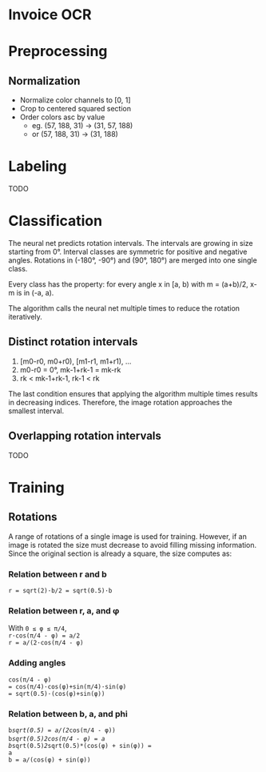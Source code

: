 # Invoice OCR
# Preprocessing
## Normalization
* Normalize color channels to [0, 1]
* Crop to centered squared section
* Order colors asc by value
  * eg. (57, 188, 31) → (31, 57, 188)
  * or (57, 188, 31) → (31, 188)

# Labeling
TODO

# Classification
The neural net predicts rotation intervals. The intervals are growing in size starting from 0°. Interval classes are symmetric for positive and negative angles. Rotations in (-180°, -90°) and (90°, 180°) are merged into one single class.

Every class has the property: for every angle x in [a, b) with m = (a+b)/2, x-m is in (-a, a).

The algorithm calls the neural net multiple times to reduce the rotation iteratively.

## Distinct rotation intervals
1. [m0-r0, m0+r0), [m1-r1, m1+r1), ...
1. m0-r0 = 0°, mk-1+rk-1 = mk-rk
1. rk < mk-1+rk-1, rk-1 < rk

The last condition ensures that applying the algorithm multiple times results in decreasing indices. Therefore, the image rotation approaches the smallest interval.

## Overlapping rotation intervals
TODO

# Training
## Rotations
A range of rotations of a single image is used for training. However, if an image is rotated the size must decrease to avoid filling missing information. Since the original section is already a square, the size computes as:

### Relation between r and b
<code>r = sqrt(2)&middot;b/2 = sqrt(0.5)&middot;b</code>

### Relation between r, a, and &phi;
With <code>0 &leq; &phi; &leq; &pi;/4</code>,\
<code>r&middot;cos(&pi;/4 - &phi;) = a/2</code>\
<code>r = a/(2&middot;cos(&pi;/4 - &phi;)</code>

### Adding angles
<code>cos(&pi;/4 - &phi;)</code>\
<code>= cos(&pi;/4)&middot;cos(&phi;)+sin(&pi;/4)&middot;sin(&phi;)</code>\
<code>= sqrt(0.5)&middot;(cos(&phi;)+sin(&phi;))</code>

### Relation between b, a, and phi
<code>b*sqrt(0.5) = a/(2*cos(π/4 - φ))</code>\
<code>b*sqrt(0.5)*2*cos(π/4 - φ) = a</code>\
<code>b*sqrt(0.5)*2*sqrt(0.5)*(cos(φ) + sin(φ)) = a</code>\
<code>b = a/(cos(φ) + sin(φ))</code>
